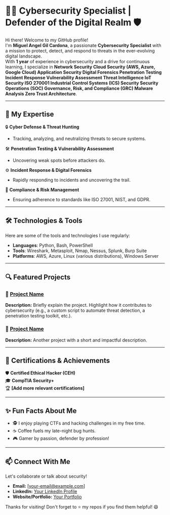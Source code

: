 # 👨‍💻 Cybersecurity Specialist | Defender of the Digital Realm 🛡️

Hi there! Welcome to my GitHub profile!  
I'm **Miguel Angel Gil Cardona**, a passionate **Cybersecurity Specialist** with a mission to protect, detect, and respond to threats in the ever-evolving digital landscape.  
With **1 year** of experience in cybersecurity and a drive for continuous learning, I specialize in **Network Security
Cloud Security (AWS, Azure, Google Cloud)
Application Security
Digital Forensics
Penetration Testing
Incident Response
Vulnerability Assessment
Threat Intelligence
IoT Security
ISO 270001
Industrial Control Systems (ICS) Security
Security Operations (SOC)
Governance, Risk, and Compliance (GRC)
Malware Analysis
Zero Trust Architecture**.

---

## 🌟 My Expertise

🔒 **Cyber Defense & Threat Hunting**  
- Tracking, analyzing, and neutralizing threats to secure systems.

🛠️ **Penetration Testing & Vulnerability Assessment**  
- Uncovering weak spots before attackers do.

⚙️ **Incident Response & Digital Forensics**  
- Rapidly responding to incidents and uncovering the trail.

📜 **Compliance & Risk Management**  
- Ensuring adherence to standards like ISO 27001, NIST, and GDPR.

---

## 🛠️ Technologies & Tools

Here are some of the tools and technologies I use regularly:  
- **Languages**: Python, Bash, PowerShell  
- **Tools**: Wireshark, Metasploit, Nmap, Nessus, Splunk, Burp Suite  
- **Platforms**: AWS, Azure, Linux (various distributions), Windows Server  

---

## 🔍 Featured Projects

### 📁 [Project Name](https://github.com/your-profile/your-project-link)  
**Description:** Briefly explain the project. Highlight how it contributes to cybersecurity (e.g., a custom script to automate threat detection, a penetration testing toolkit, etc.).

### 📁 [Project Name](https://github.com/your-profile/your-project-link)  
**Description:** Another project with a short and impactful description.

---

## 🚀 Certifications & Achievements

🛡️ **Certified Ethical Hacker (CEH)**  
🎓 **CompTIA Security+**  
🏆 **[Add more relevant certifications]**

---

## ✨ Fun Facts About Me

- 🕵️ I enjoy playing CTFs and hacking challenges in my free time.  
- ☕ Coffee fuels my late-night bug hunts.  
- 🎮 Gamer by passion, defender by profession!  

---

## 📫 Connect With Me

Let's collaborate or talk about security!  
- **Email:** [your-email@example.com]  
- **LinkedIn:** [Your LinkedIn Profile](https://www.linkedin.com/in/your-profile)  
- **Website/Portfolio:** [Your Portfolio](https://your-portfolio.com)  

Thanks for visiting! Don't forget to ⭐ my repos if you find them helpful! 😄
